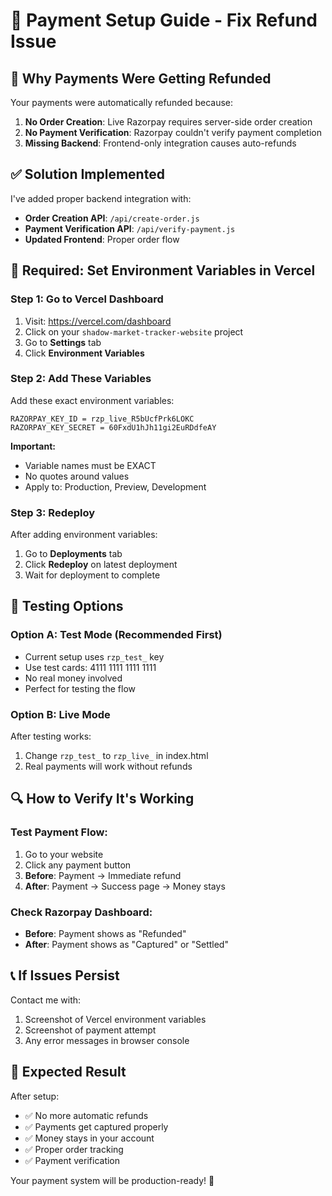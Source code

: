 # 🔧 Payment Setup Guide - Fix Refund Issue

## 🚨 Why Payments Were Getting Refunded

Your payments were automatically refunded because:
1. **No Order Creation**: Live Razorpay requires server-side order creation
2. **No Payment Verification**: Razorpay couldn't verify payment completion
3. **Missing Backend**: Frontend-only integration causes auto-refunds

## ✅ Solution Implemented

I've added proper backend integration with:
- **Order Creation API**: `/api/create-order.js`
- **Payment Verification API**: `/api/verify-payment.js`
- **Updated Frontend**: Proper order flow

## 🔑 Required: Set Environment Variables in Vercel

### Step 1: Go to Vercel Dashboard
1. Visit: https://vercel.com/dashboard
2. Click on your `shadow-market-tracker-website` project
3. Go to **Settings** tab
4. Click **Environment Variables**

### Step 2: Add These Variables
Add these exact environment variables:

```
RAZORPAY_KEY_ID = rzp_live_R5bUcfPrk6LOKC
RAZORPAY_KEY_SECRET = 60FxdU1hJh11gi2EuRDdfeAY
```

**Important:** 
- Variable names must be EXACT
- No quotes around values
- Apply to: Production, Preview, Development

### Step 3: Redeploy
After adding environment variables:
1. Go to **Deployments** tab
2. Click **Redeploy** on latest deployment
3. Wait for deployment to complete

## 🧪 Testing Options

### Option A: Test Mode (Recommended First)
- Current setup uses `rzp_test_` key
- Use test cards: 4111 1111 1111 1111
- No real money involved
- Perfect for testing the flow

### Option B: Live Mode
After testing works:
1. Change `rzp_test_` to `rzp_live_` in index.html
2. Real payments will work without refunds

## 🔍 How to Verify It's Working

### Test Payment Flow:
1. Go to your website
2. Click any payment button
3. **Before**: Payment → Immediate refund
4. **After**: Payment → Success page → Money stays

### Check Razorpay Dashboard:
- **Before**: Payment shows as "Refunded"
- **After**: Payment shows as "Captured" or "Settled"

## 📞 If Issues Persist

Contact me with:
1. Screenshot of Vercel environment variables
2. Screenshot of payment attempt
3. Any error messages in browser console

## 🎯 Expected Result

After setup:
- ✅ No more automatic refunds
- ✅ Payments get captured properly
- ✅ Money stays in your account
- ✅ Proper order tracking
- ✅ Payment verification

Your payment system will be production-ready! 🚀

